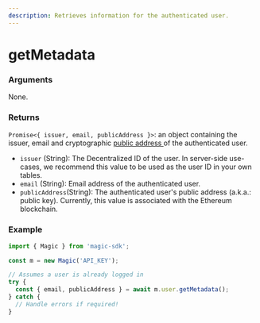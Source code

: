 ```yaml
---
description: Retrieves information for the authenticated user.
---
```


# getMetadata

### Arguments

None.

### Returns

`Promise<{ issuer, email, publicAddress }>`: an object containing the issuer, email and cryptographic [public address ](https://support.blockchain.com/hc/en-us/articles/360000951966-Public-and-private-keys)of the authenticated user.

* `issuer` \(String\): The Decentralized ID of the user.  In server-side use-cases, we recommend this value to be used as the user ID in your own tables.
* `email` \(String\): Email address of the authenticated user.
* `publicAddress`\(String\): The authenticated user's public address \(a.k.a.: public key\). Currently, this value is associated with the Ethereum blockchain. 

### Example

```typescript
import { Magic } from 'magic-sdk';

const m = new Magic('API_KEY');

// Assumes a user is already logged in
try {
  const { email, publicAddress } = await m.user.getMetadata();
} catch {
  // Handle errors if required!
}
```

